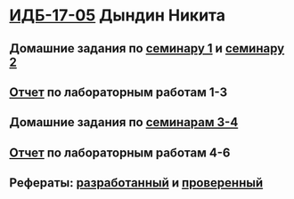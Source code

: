 
#  [ИДБ-17-05](https://github.com/stankin/design-part-1/wiki/list-idb-17-05) Дындин Никита

## Домашние задания по [семинару 1](https://github.com/stankin/design-part-1/wiki/sem1#Ма..) и [семинару 2](https://github.com/stankin/design-part-1/wiki/sem2#Ма..)

## [Отчет](https://github.com/AAAlisher/2xApple.github.io/wiki/%D0%9E%D1%82%D1%87%D0%B5%D1%82-%D0%BE-%D0%BB%D0%B0%D0%B1%D0%BE%D1%80%D0%B0%D1%82%D0%BE%D1%80%D0%BD%D1%8B%D1%85-%D1%80%D0%B0%D0%B1%D0%BE%D1%82%D0%B0%D1%85-%E2%84%961,-2,-3) по лабораторным работам 1-3

## Домашние задания по [семинарам 3-4](https://github.com/AAAlisher/2xApple.github.io/wiki/%D0%94%D0%B5%D0%BB%D0%BE%D0%B2%D0%B0%D1%8F-%D0%B8%D0%B3%D1%80%D0%B0)

## [Отчет]() по лабораторным работам 4-6

## Рефераты: [разработанный]() и [проверенный]()
